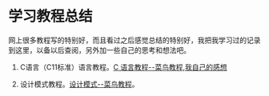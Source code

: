 # 学习教程总结

网上很多教程写的特别好，而且看过之后感觉总结的特别好，我把我学习过的记录到这里，以备以后查阅，另外加一些自己的思考和想法吧。

1. C语言（C11标准）语言教程。[C 语言教程--菜鸟教程](http://www.runoob.com/cprogramming/c-tutorial.html),[我自己的感想](C.md)

2. 设计模式教程。[设计模式--菜鸟教程](http://www.runoob.com/cprogramming/c-tutorial.html)。
